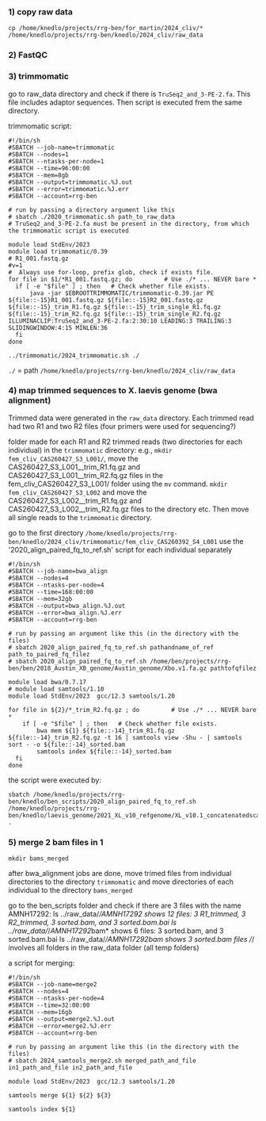 ### 1) copy raw data 

```
cp /home/knedlo/projects/rrg-ben/for_martin/2024_cliv/* /home/knedlo/projects/rrg-ben/knedlo/2024_cliv/raw_data
```

### 2) FastQC

### 3) trimmomatic

go to raw_data directory and check if there is `TruSeq2_and_3-PE-2.fa`. This file includes adaptor sequences. Then script is executed frem the same directory.

trimmomatic script:

```
#!/bin/sh
#SBATCH --job-name=trimmomatic
#SBATCH --nodes=1
#SBATCH --ntasks-per-node=1
#SBATCH --time=96:00:00
#SBATCH --mem=8gb
#SBATCH --output=trimmomatic.%J.out
#SBATCH --error=trimmomatic.%J.err
#SBATCH --account=rrg-ben

# run by passing a directory argument like this
# sbatch ./2020_trimmomatic.sh path_to_raw_data
# TruSeq2_and_3-PE-2.fa must be present in the directory, from which the trimmomatic script is executed

module load StdEnv/2023
module load trimmomatic/0.39
# R1_001.fastq.gz
#v=1
#  Always use for-loop, prefix glob, check if exists file.
for file in $1/*R1_001.fastq.gz; do         # Use ./* ... NEVER bare *
  if [ -e "$file" ] ; then   # Check whether file exists.
      java -jar $EBROOTTRIMMOMATIC/trimmomatic-0.39.jar PE ${file::-15}R1_001.fastq.gz ${file::-15}R2_001.fastq.gz ${file::-15}_trim_R1.fq.gz ${file::-15}_trim_single_R1.fq.gz ${file::-15}_trim_R2.fq.gz ${file::-15}_trim_single_R2.fq.gz ILLUMINACLIP:TruSeq2_and_3-PE-2.fa:2:30:10 LEADING:3 TRAILING:3 SLIDINGWINDOW:4:15 MINLEN:36
  fi
done
```

```
../trimmomatic/2024_trimmomatic.sh ./
```

`./` = path `/home/knedlo/projects/rrg-ben/knedlo/2024_cliv/raw_data`

### 4) map trimmed sequences to X. laevis genome (bwa alignment)

Trimmed data were generated in the `raw_data` directory. Each trimmed read had two R1 and two R2 files (four primers were used for sequencing?)

folder made for each R1 and R2 trimmed reads (two directories for each individual) in the `trimmomatic` directory: e.g., `mkdir fem_cliv_CAS260427_S3_L001/`, move the CAS260427_S3_L001__trim_R1.fq.gz and CAS260427_S3_L001__trim_R2.fq.gz files in the fem_cliv_CAS260427_S3_L001/ folder using the `mv` command. `mkdir fem_cliv_CAS260427_S3_L002` and move the CAS260427_S3_L002__trim_R1.fq.gz and CAS260427_S3_L002__trim_R2.fq.gz files to the directory etc. Then move all single reads to the `trimmomatic` directory.

go to the first directory `/home/knedlo/projects/rrg-ben/knedlo/2024_cliv/trimmomatic/fem_cliv_CAS260392_S4_L001` use the '2020_align_paired_fq_to_ref.sh' script for each individual separately

```
#!/bin/sh
#SBATCH --job-name=bwa_align
#SBATCH --nodes=4
#SBATCH --ntasks-per-node=4
#SBATCH --time=168:00:00
#SBATCH --mem=32gb
#SBATCH --output=bwa_align.%J.out
#SBATCH --error=bwa_align.%J.err
#SBATCH --account=rrg-ben

# run by passing an argument like this (in the directory with the files)
# sbatch 2020_align_paired_fq_to_ref.sh pathandname_of_ref path_to_paired_fq_filez
# sbatch 2020_align_paired_fq_to_ref.sh /home/ben/projects/rrg-ben/ben/2018_Austin_XB_genome/Austin_genome/Xbo.v1.fa.gz pathtofqfilez

module load bwa/0.7.17
# module load samtools/1.10
module load StdEnv/2023  gcc/12.3 samtools/1.20

for file in ${2}/*_trim_R2.fq.gz ; do         # Use ./* ... NEVER bare *    
    if [ -e "$file" ] ; then   # Check whether file exists.
        bwa mem ${1} ${file::-14}_trim_R1.fq.gz ${file::-14}_trim_R2.fq.gz -t 16 | samtools view -Shu - | samtools sort - -o ${file::-14}_sorted.bam
        samtools index ${file::-14}_sorted.bam
  fi
done
```

the script were executed by: 
```
sbatch /home/knedlo/projects/rrg-ben/knedlo/ben_scripts/2020_align_paired_fq_to_ref.sh /home/knedlo/projects/rrg-ben/knedlo/laevis_genome/2021_XL_v10_refgenome/XL_v10.1_concatenatedscaffolds.fa .
```

### 5) merge 2 bam files in 1

`mkdir bams_merged`

after bwa_alignment jobs are done, move trimed files from individual directories to the directory `trimmomatic` and move directories of each individual to the directory `bams_merged`

go to the ben_scripts folder and check if there are 3 files with the name AMNH17292: ls ../raw_data/*/*AMNH17292* shows 12 files: 3 R1_trimmed, 3 R2_trimmed, 3 sorted.bam, and 3 sorted.bam.bai ls ../raw_data/*/*AMNH17292*bam* shows 6 files: 3 sorted.bam, and 3 sorted.bam.bai ls ../raw_data/*/*AMNH17292*bam shows 3 sorted.bam files /*/ involves all folders in the raw_data folder (all temp folders)

a script for merging:

```
#!/bin/sh
#SBATCH --job-name=merge2
#SBATCH --nodes=4
#SBATCH --ntasks-per-node=4
#SBATCH --time=32:00:00
#SBATCH --mem=16gb
#SBATCH --output=merge2.%J.out
#SBATCH --error=merge2.%J.err
#SBATCH --account=rrg-ben

# run by passing an argument like this (in the directory with the files)
# sbatch 2024_samtools_merge2.sh merged_path_and_file in1_path_and_file in2_path_and_file 

module load StdEnv/2023  gcc/12.3 samtools/1.20

samtools merge ${1} ${2} ${3}

samtools index ${1}
```
